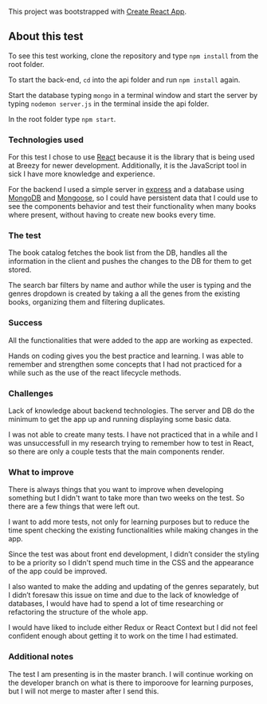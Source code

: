 This project was bootstrapped with [Create React App](https://github.com/facebook/create-react-app).

## About this test

To see this test working, clone the repository and type `npm install` from the root folder.

To start the back-end, `cd` into the api folder and run `npm install` again.

Start the database typing `mongo` in a terminal window and start the server by typing `nodemon server.js` in the terminal inside the api folder.

In the root folder type `npm start`.

### Technologies used

For this test I chose to use [React](https://reactjs.org/) because it is the library that is being used at Breezy for newer development. Additionally, it is the JavaScript tool in sick I have more knowledge and experience.

For the backend I used a simple server in [express](https://expressjs.com/) and a database using [MongoDB](https://www.mongodb.com/) and [Mongoose](https://mongoosejs.com/), so I could have persistent data that I could use to see the components behavior and test their functionality when many books where present, without having to create new books every time.

### The test

The book catalog fetches the book list from the DB, handles all the information in the client and pushes the changes to the DB for them to get stored.

The search bar filters by name and author while the user is typing and the genres dropdown is created by taking a all the genes from the existing books, organizing them and filtering duplicates.

### Success

All the functionalities that were added to the app are working as expected.

Hands on coding gives you the best practice and learning. I was able to remember and strengthen some concepts that I had not practiced for a while such as the use of the react lifecycle methods.

### Challenges
Lack of knowledge about backend technologies. The server and DB do the minimum to get the app up and running displaying some basic data.

I was not able to create many tests. I have not practiced that in a while and I was unsuccessfull in my research trying to remember how to test in React, so there are only a couple tests that the main components render.

### What to improve
There is always things that you want to improve when developing something but I didn't want to take more than two weeks on the test. So there are a few things that were left out.

I want to add more tests, not only for learning purposes but to reduce the time spent checking the existing functionalities while making changes in the app.

Since the test was about front end development, I didn’t consider the styling to be a priority so I didn't spend much time in the CSS and the appearance of the app could be improved.

I also wanted to make the adding and updating of the genres separately, but I didn’t foresaw this issue on time and due to the lack of knowledge of databases, I would have had to spend a lot of time researching or refactoring the structure of the whole app.

I would have liked to include either Redux or React Context but I did not feel confident enough about getting it to work on the time I had estimated.

### Additional notes

The test I am presenting is in the master branch. I will continue working on the developer branch on what is there to imporoove for learning purposes, but I will not merge to master after I send this.
